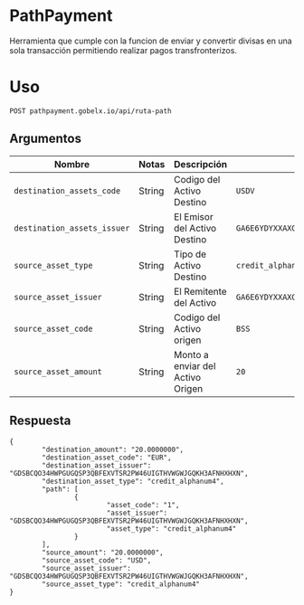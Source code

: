 # PathPayment



Herramienta que cumple con la funcion de enviar y convertir divisas en una sola transacción permitiendo realizar pagos transfronterizos.



<h1>Uso</h1>


<pre><code>POST pathpayment.gobelx.io/api/ruta-path</code></pre>


<h2>Argumentos</h2>

<table>
<thead>
<tr>
<th><font style="vertical-align: inherit;"><font style="vertical-align: inherit;">Nombre</font></font></th>
<th><font style="vertical-align: inherit;"><font style="vertical-align: inherit;">Notas</font></font></th>
<th><font style="vertical-align: inherit;"><font style="vertical-align: inherit;">Descripción</font></font></th>
<th><font style="vertical-align: inherit;"><font style="vertical-align: inherit;">Ejemplo</font></font></th>
</tr>
</thead>
<tbody>
<tr>
<td><code>destination_assets_code</code></td>
<td><font style="vertical-align: inherit;"><font style="vertical-align: inherit;">String</font></font></td>
<td><font style="vertical-align: inherit;"><font style="vertical-align: inherit;">Codigo del Activo Destino</font></font></td>
<td><code>USDV</code></td>
</tr>
<tr>
<td><code>destination_assets_issuer</code></td>
<td><font style="vertical-align: inherit;"><font style="vertical-align: inherit;">String</font></font></td>
<td><font style="vertical-align: inherit;"><font style="vertical-align: inherit;">El Emisor del Activo Destino</font></font></td>
<td><code>GA6E6YDYXXAXG4VZAOGIX3N3HETLMGVBLQKAAIZQ3PIMQGHAQ63RA6EO</code></td>
</tr>
<tr>
<td><code>source_asset_type</code></td>
<td><font style="vertical-align: inherit;"><font style="vertical-align: inherit;">String</font></font></td>
<td><font style="vertical-align: inherit;"><font style="vertical-align: inherit;">Tipo de Activo Destino</font></font></td>
<td><code>credit_alphanum4</code></td>
</tr>
<tr>
<td><code>source_asset_issuer</code></td>
<td><font style="vertical-align: inherit;"><font style="vertical-align: inherit;">String</font></font></td>
<td><font style="vertical-align: inherit;"><font style="vertical-align: inherit;"></font>El Remitente del Activo </font></td>
<td><code>GA6E6YDYXXAXG4VZAOGIX3N3HETLMGVBLQKAAIZQ3PIMQGHAQ63RA6EO</code></td>
</tr>
<tr>
<td><code>source_asset_code</code></td>
<td><font style="vertical-align: inherit;"><font style="vertical-align: inherit;">String</font></font></td>
<td><font style="vertical-align: inherit;"><font style="vertical-align: inherit;">Codigo del Activo origen</font></font></td>
<td><code>BSS</code></td>
</tr>
<tr>
<td><code>source_asset_amount</code></td>
<td><font style="vertical-align: inherit;"><font style="vertical-align: inherit;">String</font></font></td>
<td><font style="vertical-align: inherit;"><font style="vertical-align: inherit;">Monto a enviar del Activo Origen </font><font style="vertical-align: inherit;"></font></font></td>
<td><code>20</code></td>
</tr>
</tbody>
</table>


<h2>Respuesta</h2>

<pre class="cm-s-monokai CodeMirror codeBlock codeBlock--syntaxHighlight"><code class="language-json">{
        <span class="cm-string">"destination_amount"</span>: <span class="cm-string">"20.0000000"</span>,
        <span class="cm-string">"destination_asset_code"</span>: <span class="cm-string">"EUR"</span>,
        <span class="cm-string">"destination_asset_issuer"</span>: <span class="cm-string">"GDSBCQO34HWPGUGQSP3QBFEXVTSR2PW46UIGTHVWGWJGQKH3AFNHXHXN"</span>,
        <span class="cm-string">"destination_asset_type"</span>: <span class="cm-string">"credit_alphanum4"</span>,
        <span class="cm-string">"path"</span>: [
                {
                        <span class="cm-string cm-property">"asset_code"</span>: <span class="cm-string">"1"</span>,
                        <span class="cm-string cm-property">"asset_issuer"</span>: <span class="cm-string">"GDSBCQO34HWPGUGQSP3QBFEXVTSR2PW46UIGTHVWGWJGQKH3AFNHXHXN"</span>,
                        <span class="cm-string cm-property">"asset_type"</span>: <span class="cm-string">"credit_alphanum4"</span>
                }
        ],
        <span class="cm-string">"source_amount"</span>: <span class="cm-string">"20.0000000"</span>,
        <span class="cm-string">"source_asset_code"</span>: <span class="cm-string">"USD"</span>,
        <span class="cm-string">"source_asset_issuer"</span>: <span class="cm-string">"GDSBCQO34HWPGUGQSP3QBFEXVTSR2PW46UIGTHVWGWJGQKH3AFNHXHXN"</span>,
        <span class="cm-string">"source_asset_type"</span>: <span class="cm-string">"credit_alphanum4"</span>
}
</code></pre>
